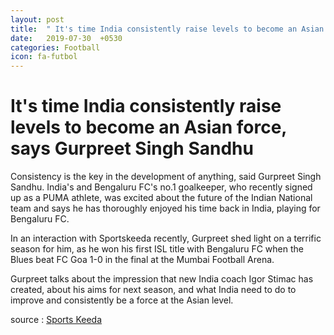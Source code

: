 ```yaml
---
layout: post
title:  " It's time India consistently raise levels to become an Asian force, says Gurpreet Singh Sandhu"
date:   2019-07-30  +0530
categories: Football
icon: fa-futbol
---
```

# It's time India consistently raise levels to become an Asian force, says Gurpreet Singh Sandhu

Consistency is the key in the development of anything, said Gurpreet Singh Sandhu. India's and Bengaluru FC's no.1 goalkeeper, who recently signed up as a PUMA athlete, was excited about the future of the Indian National team and says he has thoroughly enjoyed his time back in India, playing for Bengaluru FC.

In an interaction with Sportskeeda recently, Gurpreet shed light on a terrific season for him, as he won his first ISL title with Bengaluru FC when the Blues beat FC Goa 1-0 in the final at the Mumbai Football Arena.

Gurpreet talks about the impression that new India coach Igor Stimac has created, about his aims for next season, and what India need to do to improve and consistently be a force at the Asian level.

source : [Sports Keeda](https://www.sportskeeda.com/football/it-s-time-india-consistently-raise-levels-to-become-as-asian-force-says-gurpreet-singh-sandhu)
